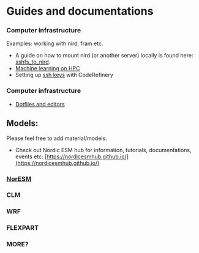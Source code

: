 # Guides and documentations

### Computer infrastructure
Examples: working with nird, fram etc. 

- A guide on how to mount nird (or another server) locally is found here: [sshfs_to_nird](sshfs_to_nird.md).
- [Machine learning on HPC](machine_learning.md)
- Setting up [ssh keys](https://www.youtube.com/watch?v=XCDg1mtaA5I) with CodeRefinery

### Computer infrastructure
- [Dotfiles and editors](guides_and_docs/computer_configuration/dotfiles_and_editors.md)
## Models:
Please feel free to add material/models. 

- Check out Nordic ESM hub for information, tutorials, documentations, events etc: [https://nordicesmhub.github.io/](https://nordicesmhub.github.io/)

### [NorESM](NorESM.md)

### CLM

### WRF

### FLEXPART

### MORE?


